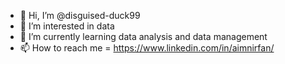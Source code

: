 - 👋 Hi, I’m @disguised-duck99
- 👀 I’m interested in data
- 🌱 I’m currently learning data analysis and data management
- 📫 How to reach me = https://www.linkedin.com/in/aimnirfan/

<!---
disguised-duck99/disguised-duck99 is a ✨ special ✨ repository because its `README.md` (this file) appears on your GitHub profile.
You can click the Preview link to take a look at your changes.
--->
